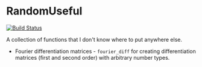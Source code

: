 # RandomUseful

[![Build Status](https://travis-ci.com/dawbarton/RandomUseful.jl.svg?branch=master)](https://travis-ci.com/dawbarton/RandomUseful.jl)

A collection of functions that I don't know where to put anywhere else.

* Fourier differentiation matrices - `fourier_diff` for creating differentiation matrices (first and second order) with arbitrary number types.
